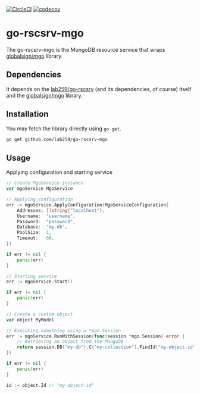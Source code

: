 [![CircleCI](https://circleci.com/gh/lab259/go-rscsrv-mgo.svg?style=shield)](https://circleci.com/gh/lab259/go-rscsrv-mgo) [![codecov](https://codecov.io/gh/lab259/go-rscsrv-mgo/branch/master/graph/badge.svg)](https://codecov.io/gh/lab259/go-rscsrv-mgo)

# go-rscsrv-mgo

The go-rscsrv-mgo is the MongoDB resource service that wraps [globalsign/mgo](//github.com/globalsign/mgo) library.

## Dependencies

It depends on the [lab259/go-rscsrv](//github.com/lab259/go-rscsrv) (and its dependencies,
of course) itself and the [globalsign/mgo](//github.com/globalsign/mgo) library.

## Installation

You may fetch the library directly using `go get`.

```bash
go get github.com/lab259/go-rscsrv-mgo
```

## Usage

Applying configuration and starting service

```go
// Create MgoService instance
var mgoService MgoService

// Applying configuration
err := mgoService.ApplyConfiguration(MgoServiceConfiguration{
    Addresses: []string{"localhost"},
	Username:  "username",
	Password:  "password",
	Database:  "my-db",
	PoolSize:  1,
    Timeout:   60,
})

if err != nil {
    panic(err)
}

// Starting service
err := mgoService.Start()

if err != nil {
    panic(err)
}

// Create a custom object
var object MyModel

// Executing something using a *mgo.Session
err := mgoService.RunWithSession(func(session *mgo.Session) error {
    // Retrieving an object from the MongoDB
    return session.DB("my-db").C("my-collection").FindId("my-object-id").One(&object)
})

if err != nil {
    panic(err)
}

id := object.Id // "my-object-id"
```
